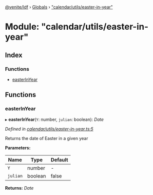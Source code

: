 [@venite/ldf](../README.md) › [Globals](../globals.md) › ["calendar/utils/easter-in-year"](_calendar_utils_easter_in_year_.md)

# Module: "calendar/utils/easter-in-year"

## Index

### Functions

* [easterInYear](_calendar_utils_easter_in_year_.md#easterinyear)

## Functions

###  easterInYear

▸ **easterInYear**(`Y`: number, `julian`: boolean): *Date*

*Defined in [calendar/utils/easter-in-year.ts:5](https://github.com/gbj/venite/blob/da9c99aa/ldf/src/calendar/utils/easter-in-year.ts#L5)*

Returns the date of Easter in a given year

**Parameters:**

Name | Type | Default |
------ | ------ | ------ |
`Y` | number | - |
`julian` | boolean | false |

**Returns:** *Date*
